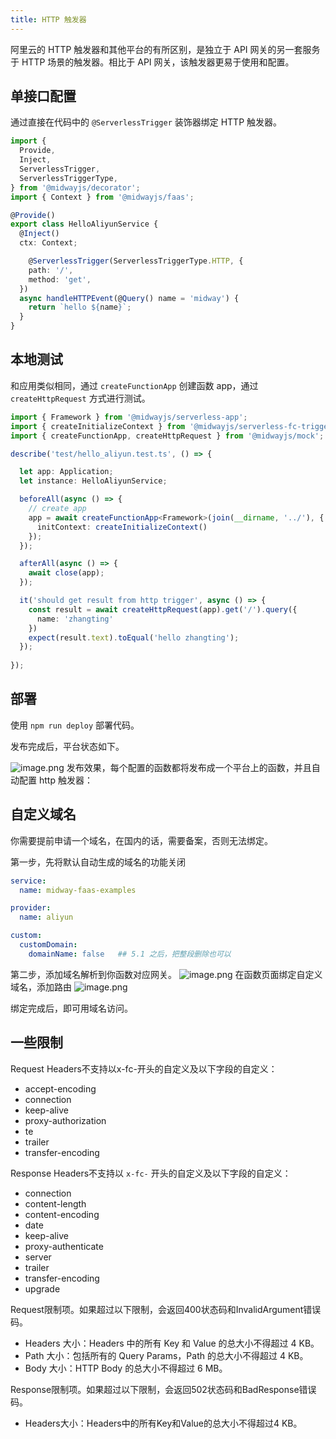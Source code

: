 ```yaml
---
title: HTTP 触发器
---
```


  阿里云的 HTTP 触发器和其他平台的有所区别，是独立于 API 网关的另一套服务于 HTTP 场景的触发器。相比于 API 网关，该触发器更易于使用和配置。


## 单接口配置


通过直接在代码中的 `@ServerlessTrigger` 装饰器绑定 HTTP 触发器。
```typescript
import {
  Provide,
  Inject,
  ServerlessTrigger,
  ServerlessTriggerType,
} from '@midwayjs/decorator';
import { Context } from '@midwayjs/faas';

@Provide()
export class HelloAliyunService {
  @Inject()
  ctx: Context;

	@ServerlessTrigger(ServerlessTriggerType.HTTP, {
    path: '/',
    method: 'get',
  })
  async handleHTTPEvent(@Query() name = 'midway') {
    return `hello ${name}`;
  }	
}

```


## 本地测试


和应用类似相同，通过 `createFunctionApp` 创建函数 app，通过 `createHttpRequest` 方式进行测试。


```typescript
import { Framework } from '@midwayjs/serverless-app';
import { createInitializeContext } from '@midwayjs/serverless-fc-trigger';
import { createFunctionApp, createHttpRequest } from '@midwayjs/mock';

describe('test/hello_aliyun.test.ts', () => {

  let app: Application;
  let instance: HelloAliyunService;

  beforeAll(async () => {
    // create app
    app = await createFunctionApp<Framework>(join(__dirname, '../'), {
      initContext: createInitializeContext()
    });
  });

  afterAll(async () => {
    await close(app);
  });

  it('should get result from http trigger', async () => {
    const result = await createHttpRequest(app).get('/').query({
      name: 'zhangting'
    })
    expect(result.text).toEqual('hello zhangting');
  });
  
});

```


## 部署


使用 `npm run deploy` 部署代码。


发布完成后，平台状态如下。


![image.png](https://cdn.nlark.com/yuque/0/2020/png/501408/1586685106514-c52880d4-c447-4bc1-9b8b-6db99dd81878.png#height=436&id=wtVSC&margin=%5Bobject%20Object%5D&name=image.png&originHeight=872&originWidth=2684&originalType=binary&size=164942&status=done&style=none&width=1342)
发布效果，每个配置的函数都将发布成一个平台上的函数，并且自动配置 http 触发器：




## 自定义域名


你需要提前申请一个域名，在国内的话，需要备案，否则无法绑定。


第一步，先将默认自动生成的域名的功能关闭
```yaml
service:
  name: midway-faas-examples          

provider:
  name: aliyun

custom:
  customDomain:
    domainName: false   ## 5.1 之后，把整段删除也可以
```


第二步，添加域名解析到你函数对应网关。
![image.png](https://cdn.nlark.com/yuque/0/2020/png/501408/1588654519449-2c98a9d8-ffac-42b7-bcf2-ac19c21f08ac.png#height=478&id=kmxTj&margin=%5Bobject%20Object%5D&name=image.png&originHeight=1090&originWidth=1700&originalType=binary&size=132002&status=done&style=none&width=746)
在函数页面绑定自定义域名，添加路由
![image.png](https://cdn.nlark.com/yuque/0/2020/png/501408/1588654440214-75bfd1c2-1b6a-4c2b-9c57-198bec9d4e64.png#height=706&id=IEhZC&margin=%5Bobject%20Object%5D&name=image.png&originHeight=1412&originWidth=2794&originalType=binary&size=310772&status=done&style=none&width=1397)


绑定完成后，即可用域名访问。


## 一些限制


Request Headers不支持以x-fc-开头的自定义及以下字段的自定义：

- accept-encoding
- connection
- keep-alive
- proxy-authorization
- te
- trailer
- transfer-encoding



Response Headers不支持以 `x-fc-` 开头的自定义及以下字段的自定义：

- connection
- content-length
- content-encoding
- date
- keep-alive
- proxy-authenticate
- server
- trailer
- transfer-encoding
- upgrade



Request限制项。如果超过以下限制，会返回400状态码和InvalidArgument错误码。

- Headers 大小：Headers 中的所有 Key 和 Value 的总大小不得超过 4 KB。		
- Path 大小：包括所有的 Query Params，Path 的总大小不得超过 4 KB。
- Body 大小：HTTP Body 的总大小不得超过 6 MB。



Response限制项。如果超过以下限制，会返回502状态码和BadResponse错误码。


- Headers大小：Headers中的所有Key和Value的总大小不得超过4 KB。